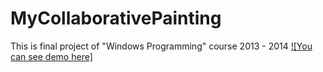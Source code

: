 # MyCollaborativePainting
This is final project of "Windows Programming" course 2013 - 2014
[![You can see demo here]](https://www.youtube.com/watch?v=WxhGBHlsJcQ)

